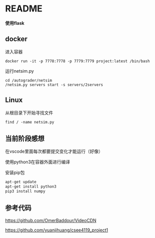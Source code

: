 
# README

**使用flask**

## docker

进入容器

```
docker run -it -p 7778:7778 -p 7779:7779 project:latest /bin/bash
```



运行netsim.py

```
cd /autograder/netsim
/netsim.py servers start -s servers/2servers
```

## Linux

从根目录下开始寻找文件

```
find / -name netsim.py
```

## 当前阶段感想

在vscode里面每次都要提交变化才能运行（好像）

使用python3在容器外面进行编译  

安装pip包
```sh
apt-get update
apt-get install python3
pip3 install numpy
```


## 参考代码

https://github.com/OmerBaddour/VideoCDN

https://github.com/yuanjihuang/csee4119_project1
